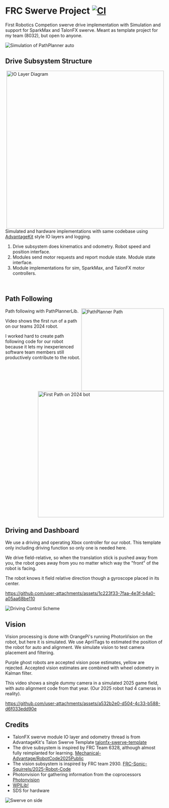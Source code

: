 
# FRC Swerve Project [![CI](https://github.com/MichaelLesirge/frc-swerve-drive/actions/workflows/main.yml/badge.svg)](https://github.com/MichaelLesirge/frc-swerve-drive/actions/workflows/main.yml)

First Robotics Competion swerve drive implementation with Simulation and support for SparkMax and TalonFX swerve. Meant as template project for my team (8032), but open to anyone.

![Simulation of PathPlanner auto](https://github.com/user-attachments/assets/c266b861-9b09-45b3-a346-0fe8aa7c53b7)

## Drive Subsystem Structure

<img width="500" align="right" alt="IO Layer Diagram" src="https://github.com/user-attachments/assets/4af16fb7-9e0d-4936-b4a5-197d76bf141f" />

Simulated and hardware implementations with same codebase using [AdvantageKit](https://docs.advantagekit.org/data-flow/recording-inputs/io-interfaces) style IO layers and logging.

<ol>
  <li>Drive subsystem does kinematics and odometry. Robot speed and position interface.</li>

  <li>Modules send motor requests and report module state. Module state interface.</li>

  <li>Module implementations for sim, SparkMax, and TalonFX motor controllers.</li>
</ol>

<br clear="right"/>

## Path Following

<img width="262" align="right" alt="PathPlanner Path" src="https://github.com/user-attachments/assets/5cd3b558-cc02-4c64-b1a7-37ac9434c72f" />
<img height="400" align="right" alt="First Path on 2024 bot" src="https://github.com/user-attachments/assets/51adb902-5abe-4c4c-bdb0-0999041a0d14" />
<p>
  Path following with PathPlannerLib.

  Video shows the first run of a path on our teams 2024 robot.

  I worked hard to create path following code for our robot because it lets my inexperienced software team members still productively contribute to the robot.
</p>


<br clear="right"/>

## Driving and Dashboard

We use a driving and operating Xbox controller for our robot. This template only including driving function so only one is needed here.

We drive field-relative, so when the translation stick is pushed away from you, the robot goes away from you no matter which way the "front" of the robot is facing.

The robot knows it field relative direction though a gyroscope placed in its center.

https://github.com/user-attachments/assets/1c223f33-7faa-4e3f-b4a0-a05aa68be110

<img alt="Driving Control Scheme" src="https://github.com/user-attachments/assets/6b437824-4644-4ec0-b994-04d90ce4a73f" />

## Vision

Vision processing is done with OrangePi's running PhotonVision on the robot, but here it is simulated. We use AprilTags to estimated the position of the robot for auto and alignment. We simulate vision to test camera placement and filtering.

Purple ghost robots are accepted vision pose estimates, yellow are rejected. Accepted vision estimates are combined with wheel odometry in Kalman filter.

This video shows a single dummy camera in a simulated 2025 game field, with auto alignment code from that year. (Our 2025 robot had 4 cameras in reality).

https://github.com/user-attachments/assets/a532b2e0-d504-4c33-b588-d6f033edd90e


## Credits
* TalonFX swerve module IO layer and odometry thread is from AdvantageKit's Talon Swerve Template [talonfx-swerve-template](docs.advantagekit.org/getting-started/template-projects/talonfx-swerve-template)
* The drive subsystem is inspired by FRC Team 6328, although almost fully reimplanted for learning. [Mechanical-Advantage/RobotCode2025Public](https://github.com/Mechanical-Advantage/RobotCode2025Public)
* The vision subsystem is inspired by FRC team 2930. [FRC-Sonic-Squirrels/2025-Robot-Code](https://github.com/FRC-Sonic-Squirrels/2025-Robot-Code/tree/main?tab=readme-ov-file)
* Photonvision for gathering information from the coprocessors [Photonvision](https://photonvision.org)
* [WPILib!](https://github.wpilib.org/)
* SDS for hardware


![Swerve on side](https://github.com/user-attachments/assets/cc41ea92-382c-4d3a-8fee-30db69363e1f)
